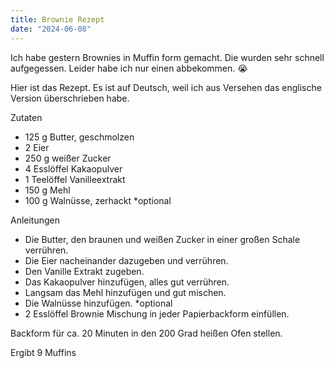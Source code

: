 ```yaml
---
title: Brownie Rezept
date: "2024-06-08"
---
```


Ich habe gestern Brownies in Muffin form gemacht. Die wurden sehr schnell aufgegessen. Leider habe ich nur einen abbekommen. 😭 

Hier ist das Rezept. Es ist auf Deutsch, weil ich aus Versehen das englische Version überschrieben habe.

Zutaten

* 125 g Butter, geschmolzen
* 2 Eier
* 250 g weißer Zucker
* 4 Esslöffel Kakaopulver
* 1 Teelöffel Vanilleextrakt
* 150 g Mehl
* 100 g Walnüsse, zerhackt *optional

Anleitungen

* Die Butter, den braunen und weißen Zucker in einer großen Schale verrühren.
* Die Eier nacheinander dazugeben und verrühren.
* Den Vanille Extrakt zugeben.
* Das Kakaopulver hinzufügen, alles gut verrühren.
* Langsam das Mehl hinzufügen und gut mischen.
* Die Walnüsse hinzufügen. *optional
* 2 Esslöffel Brownie Mischung in jeder Papierbackform einfüllen.

Backform für ca. 20 Minuten in den 200 Grad heißen Ofen stellen.

Ergibt 9 Muffins

